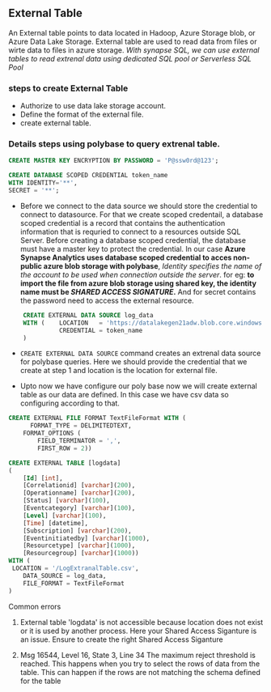 ## External Table

An External table points to data located in Hadoop, Azure Storage blob, or Azure Data Lake Storage. External table are used to read data from files or wirte data to files in azure storage. *With synapse SQL, we can use external tables to read extrenal data using dedicated SQL pool or Serverless SQL Pool*

### steps to create External Table

- Authorize to use data lake storage account.
- Define the format of the external file.
- create external table.

### Details steps using polybase to query extrenal table.

```sql
CREATE MASTER KEY ENCRYPTION BY PASSWORD = 'P@ssw0rd@123';

CREATE DATABASE SCOPED CREDENTIAL token_name
WITH IDENTITY='**',
SECRET = '**';

```

- Before we connect to the data source we should store the credential to connect to datasource. For that we create scoped credentail, a database scoped credential is a record that contains the authentication information that is requried to connect to a resources outside SQL Server.  Before creating a database scoped credential, the database must have a master key to protect the credential. In our case **Azure Synapse Analytics uses database scoped credential to acces non-public azure blob storage with polybase**, *Identity specifies the name of the account to be used when connection outside the server*. for eg: **to import the file from azure blob storage using shared key, the identity name must be *SHARED ACCESS SIGNATURE*.** And for secret contains the password need to access the external resource.

```sql
    CREATE EXTERNAL DATA SOURCE log_data
    WITH (    LOCATION   = 'https://datalakegen21adw.blob.core.windows.net/data',
              CREDENTIAL = token_name
    )
```

- ``CREATE EXTERNAL DATA SOURCE`` command creates an extrenal data source for polybase queries. Here we should provide the credential that we create at step 1 and location is the location for external file.

- Upto now we have configure our poly base now we will create external table as our data are defined. In this case we have csv data so configuring according to that.

```sql 
CREATE EXTERNAL FILE FORMAT TextFileFormat WITH (  
      FORMAT_TYPE = DELIMITEDTEXT,  
    FORMAT_OPTIONS (  
        FIELD_TERMINATOR = ',',
        FIRST_ROW = 2))
```


```sql
CREATE EXTERNAL TABLE [logdata]
(
    [Id] [int],
	[Correlationid] [varchar](200),
	[Operationname] [varchar](200),
	[Status] [varchar](100),
	[Eventcategory] [varchar](100),
	[Level] [varchar](100),
	[Time] [datetime],
	[Subscription] [varchar](200),
	[Eventinitiatedby] [varchar](1000),
	[Resourcetype] [varchar](1000),
	[Resourcegroup] [varchar](1000))
WITH (
 LOCATION = '/LogExtranalTable.csv',
    DATA_SOURCE = log_data,  
    FILE_FORMAT = TextFileFormat
)
```


Common errors

1. External table 'logdata' is not accessible because location does not exist or it is used by another process. 
Here your Shared Access Siganture is an issue. Ensure to create the right Shared Access Siganture

2. Msg 16544, Level 16, State 3, Line 34
The maximum reject threshold is reached.
This happens when you try to select the rows of data from the table. This can happen if the rows are not matching the schema defined for the table

